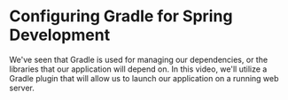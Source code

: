# Configuring Gradle for Spring Development
We've seen that Gradle is used for managing our dependencies, or the libraries that our application will depend on. In this video, we'll utilize a Gradle plugin that will allow us to launch our application on a running web server.